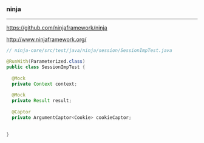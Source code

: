 ### ninja
---
https://github.com/ninjaframework/ninja

http://www.ninjaframework.org/

```java
// ninja-core/src/test/java/ninja/session/SessionImpTest.java

@RunWith(Parameterized.class)
public class SessionImpTest {
  
  @Mock
  private Context context;
  
  @Mock
  private Result result;
  
  @Captor
  private ArgumentCaptor<Cookie> cookieCaptor;
  
  
}


```

```
```

```
```


